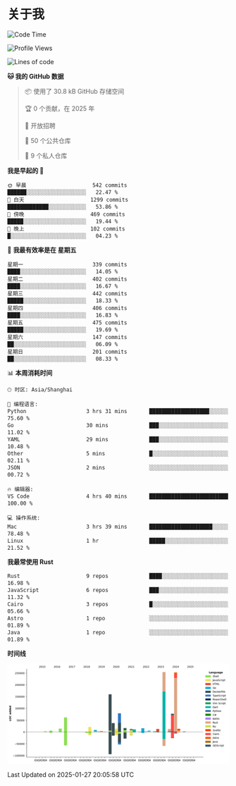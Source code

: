 # 关于我

<!--START_SECTION:waka-->
![Code Time](http://img.shields.io/badge/Code%20Time-3%2C421%20hrs%2018%20mins-blue)

![Profile Views](http://img.shields.io/badge/%E4%B8%AA%E4%BA%BA%E8%B5%84%E6%96%99%E8%A7%82%E7%9C%8B%E6%AC%A1%E6%95%B0-0-blue)

![Lines of code](https://img.shields.io/badge/%E4%BB%8E%E3%80%8CHello%20World%E3%80%8D%E8%B5%B7%E6%88%91%E5%B7%B2%E7%BB%8F%E5%86%99%E4%BA%86-1.1%20million%20%E8%A1%8C%E4%BB%A3%E7%A0%81-blue)

**🐱 我的 GitHub 数据** 

> 📦  使用了 30.8 kB GitHub 存储空间 
 > 
> 🏆 0 个贡献，在 2025 年
 > 
> 💼 开放招聘
 > 
> 📜 50 个公共仓库 
 > 
> 🔑 9 个私人仓库 
 > 
**我是早起的 🐤** 

```text
🌞 早晨                     542 commits         ██████░░░░░░░░░░░░░░░░░░░   22.47 % 
🌆 白天                     1299 commits        █████████████░░░░░░░░░░░░   53.86 % 
🌃 傍晚                     469 commits         █████░░░░░░░░░░░░░░░░░░░░   19.44 % 
🌙 晚上                     102 commits         █░░░░░░░░░░░░░░░░░░░░░░░░   04.23 % 
```
📅 **我最有效率是在 星期五** 

```text
星期一                      339 commits         ████░░░░░░░░░░░░░░░░░░░░░   14.05 % 
星期二                      402 commits         ████░░░░░░░░░░░░░░░░░░░░░   16.67 % 
星期三                      442 commits         █████░░░░░░░░░░░░░░░░░░░░   18.33 % 
星期四                      406 commits         ████░░░░░░░░░░░░░░░░░░░░░   16.83 % 
星期五                      475 commits         █████░░░░░░░░░░░░░░░░░░░░   19.69 % 
星期六                      147 commits         ██░░░░░░░░░░░░░░░░░░░░░░░   06.09 % 
星期日                      201 commits         ██░░░░░░░░░░░░░░░░░░░░░░░   08.33 % 
```


📊 **本周消耗时间** 

```text
🕑︎ 时区: Asia/Shanghai

💬 编程语言: 
Python                   3 hrs 31 mins       ███████████████████░░░░░░   75.60 % 
Go                       30 mins             ███░░░░░░░░░░░░░░░░░░░░░░   11.02 % 
YAML                     29 mins             ███░░░░░░░░░░░░░░░░░░░░░░   10.48 % 
Other                    5 mins              █░░░░░░░░░░░░░░░░░░░░░░░░   02.11 % 
JSON                     2 mins              ░░░░░░░░░░░░░░░░░░░░░░░░░   00.72 % 

🔥 编辑器: 
VS Code                  4 hrs 40 mins       █████████████████████████   100.00 % 

💻 操作系统: 
Mac                      3 hrs 39 mins       ████████████████████░░░░░   78.48 % 
Linux                    1 hr                █████░░░░░░░░░░░░░░░░░░░░   21.52 % 
```

**我最常使用 Rust** 

```text
Rust                     9 repos             ████░░░░░░░░░░░░░░░░░░░░░   16.98 % 
JavaScript               6 repos             ███░░░░░░░░░░░░░░░░░░░░░░   11.32 % 
Cairo                    3 repos             █░░░░░░░░░░░░░░░░░░░░░░░░   05.66 % 
Astro                    1 repo              ░░░░░░░░░░░░░░░░░░░░░░░░░   01.89 % 
Java                     1 repo              ░░░░░░░░░░░░░░░░░░░░░░░░░   01.89 % 
```



**时间线**

![Lines of Code chart](https://raw.githubusercontent.com/catusax/catusax/master/assets/bar_graph.png)


 Last Updated on 2025-01-27 20:05:58 UTC
<!--END_SECTION:waka-->
